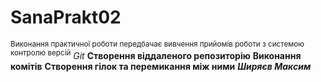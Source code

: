 # SanaPrakt02
<sup>Виконання практичної роботи передбачає вивчення прийомів роботи з системою контролю версій</sup> *Git*
	  **Створення віддаленого репозиторію**
    **Виконання комітів**
    **Створення гілок та перемикання між ними**
***Ширяєв Максим***
